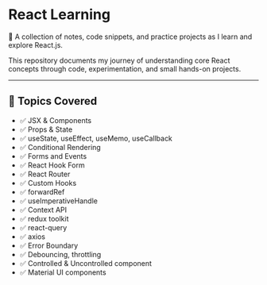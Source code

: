 # React Learning

📘 A collection of notes, code snippets, and practice projects as I learn and explore React.js.

This repository documents my journey of understanding core React concepts through code, experimentation, and small hands-on projects.

---

## 🧠 Topics Covered

- ✅ JSX & Components
- ✅ Props & State
- ✅ useState, useEffect, useMemo, useCallback
- ✅ Conditional Rendering
- ✅ Forms and Events
- ✅ React Hook Form
- ✅ React Router
- ✅ Custom Hooks
- ✅ forwardRef
- ✅ useImperativeHandle
- ✅ Context API
- ✅ redux toolkit
- ✅ react-query
- ✅ axios
- ✅ Error Boundary
- ✅ Debouncing, throttling
- ✅ Controlled & Uncontrolled component
- ✅ Material UI components

